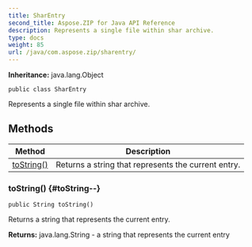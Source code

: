 ```yaml
---
title: SharEntry
second_title: Aspose.ZIP for Java API Reference
description: Represents a single file within shar archive.
type: docs
weight: 85
url: /java/com.aspose.zip/sharentry/
---
```


**Inheritance:**
java.lang.Object
```
public class SharEntry
```

Represents a single file within shar archive.
## Methods

| Method | Description |
| --- | --- |
| [toString()](#toString--) | Returns a string that represents the current entry. |
### toString() {#toString--}
```
public String toString()
```


Returns a string that represents the current entry.

**Returns:**
java.lang.String - a string that represents the current entry
